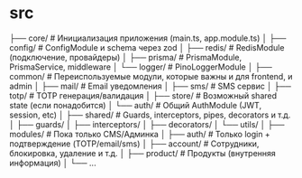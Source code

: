 # src

├── core/                   # Инициализация приложения (main.ts, app.module.ts)
│   ├── config/             # ConfigModule и schema через zod
│   ├── redis/              # RedisModule (подключение, провайдеры)
│   ├── prisma/             # PrismaModule, PrismaService, middleware
│   └── logger/             # PinoLoggerModule
│
├── common/                 # Переиспользуемые модули, которые важны и для frontend, и admin
│   ├── mail/               # Email уведомления
│   ├── sms/                # SMS сервис
│   ├── totp/               # TOTP генерация/валидация
│   ├── store/              # Возможный shared state (если понадобится)
│   └── auth/               # Общий AuthModule (JWT, session, etc)
│
├── shared/                 # Guards, interceptors, pipes, decorators и т.д.
│   ├── guards/
│   ├── interceptors/
│   ├── decorators/
│   └── utils/
│
├── modules/                # Пока только CMS/Админка
│   ├── auth/               # Только login + подтверждение (TOTP/email/sms)
│   ├── account/            # Сотрудники, блокировка, удаление и т.д.
│   ├── product/            # Продукты (внутренняя информация)
│   └── ...

<!-- import { Injectable } from '@nestjs/common'

import { PrismaService } from '@/core/prisma/prisma.service'

@Injectable()
export class UserService {
   constructor(private readonly prisma: PrismaService) {}

   private readonly cache: CacheService // обертка над Redis
   async findByEmail(email: string): Promise<User | null> {
      const cacheKey = `user:email:${email}`
      const cached = await this.cache.get<User>(cacheKey)
      if (cached) return cached
      const user = await this.prisma.user.findUnique({ where: { email } })
      if (user) {
         await this.cache.set(cacheKey, user, { ttl: 60 * 5 }) // 5 минут
      }
      return user
   }
} -->
